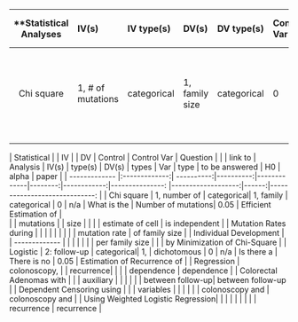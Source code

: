 | **Statistical Analyses	|  IV(s)  |  IV type(s) |  DV(s)  |  DV type(s)  |  Control Var | Control Var type  | Question to be answered | _H0_ | alpha | link to paper **| 
|:----------:|:----------|:------------|:-------------|:-------------|:------------|:------------- |:------------------|:----:|:-------:|:-------|
Chi square	| 1, # of mutations | categorical | 1, family size| categorical | 0 | n/a | What is the estimate cell mutation rate per family size	 | # of mutations is independent of family size | 0.05 | [Efficient Estimation of Mutation Rates](http://journals.plos.org/plosone/article?id=10.1371/journal.pone.0062593) |
  |||||||||



| Statistical   |               | IV         |           | DV          | Control | Control Var | Question         |                    |       | link to                           |
  Analysis      | IV(s)         | type(s)    | DV(s)     | types       | Var     | type        | to be answered   |       H0           | alpha | paper                             |
| ------------- |:-------------:| ----------:|----------:|-------------|--------:|------------:|---------------:  |-------------------:|------:|-----------------------------:     |
| Chi square    | 1, number of  | categorical| 1, family | categorical |    0    |   n/a       | What is the      | Number of mutations| 0.05  | Efficient Estimation of           |     
|               | mutations     |            | size      |             |         |             | estimate of cell | is independent     |       | Mutation Rates during             |
|               |               |            |           |             |         |             | mutation rate    | of family size     |       | Individual Development            | 
| ------------- |               |            |           |             |         |             | per family size  |                    |       | by Minimization of Chi-Square     |
| Logistic      | 2: follow-up  | categorical| 1,        | dichotomous |    0    |   n/a       | Is there a       | There is no        | 0.05  | Estimation of Recurrence of       |
| Regression    | colonoscopy,  |            | recurrence|             |         |             | dependence       | dependence         |       | Colorectal Adenomas with          |
|               | auxiliary     |            |           |             |         |             | between follow-up| between follow-up  |       | Dependent Censoring using         |
|               | variables     |            |           |             |         |             | colonoscopy and  | colonoscopy and    |       | Using Weighted Logistic Regression|
|               |               |            |           |             |         |             | recurrence       | recurrence         |
